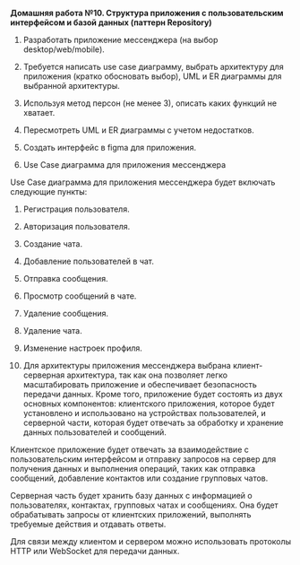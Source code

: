 **Домашняя работа №10. Структура приложения с пользовательским интерфейсом и базой данных (паттерн Repository)**

1. Разработать приложение мессенджера (на выбор desktop/web/mobile). 
2. Требуется написать use case диаграмму, выбрать архитектуру для приложения (кратко обосновать выбор), UML и ER диаграммы для выбранной архитектуры. 
3. Используя метод персон (не менее 3), описать каких функций не хватает. 
4. Пересмотреть UML и ER диаграммы с учетом недостатков. 
5. Создать интерфейс в figma для приложения.

1. Use Case диаграмма для приложения мессенджера 

Use Case диаграмма для приложения мессенджера будет включать следующие пункты:

1. Регистрация пользователя.
2. Авторизация пользователя.
3. Создание чата.
4. Добавление пользователей в чат.
5. Отправка сообщения.
6. Просмотр сообщений в чате.
7. Удаление сообщения.
8. Удаление чата.
9. Изменение настроек профиля.

2. Для архитектуры приложения мессенджера выбрана клиент-серверная архитектура, так как она позволяет легко масштабировать приложение и обеспечивает безопасность передачи данных. 
Кроме того, приложение будет состоять из двух основных компонентов: клиентского приложения, которое будет установлено и использовано на устройствах пользователей, и серверной части, которая будет отвечать за обработку и хранение данных пользователей и сообщений.

Клиентское приложение будет отвечать за взаимодействие с пользовательским интерфейсом и отправку запросов на сервер для получения данных и выполнения операций, таких как отправка сообщений, добавление контактов или создание групповых чатов.

Серверная часть будет хранить базу данных с информацией о пользователях, контактах, групповых чатах и сообщениях. Она будет обрабатывать запросы от клиентских приложений, выполнять требуемые действия и отдавать ответы.

Для связи между клиентом и сервером можно использовать протоколы HTTP или WebSocket для передачи данных.
